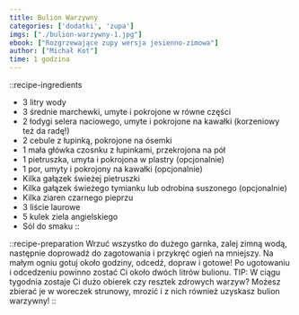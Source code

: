 ```yaml
---
title: Bulion Warzywny
categories: ['dodatki', 'zupa']
imgs: ["./bulion-warzywny-1.jpg"]
ebook: ["Rozgrzewające zupy wersja jesienno-zimowa"]
author: ["Michał Kot"]
time: 1 godzina
---
```


<!-- Do każdej z tych zup przyda Ci się bulion warzywny. Jeśli posiadasz rosół, to również się nada. Co prawda można te zupy zrobić na szybko używając po prostu wody, ale uwierz mi, że bulion warzywny nada Twoim zupom głębi. Co najważniejsze, możesz raz zrobić go w większej ilości i po prostu zamrozić, a następnie tylko wyciągać, gdy najdzie Cię ochota na zupę. Zapomniałbym… takiego bulionu możesz użyć do zrobienia risotto czy ulubionego sosu!

Przepisy w tym e-booku będę opierał na bulionie warzywnym. Jeśli nie masz czasu na przygotowanie go i nie zostało Ci rosołu po niedzieli, to możesz śmiało używać wody, tylko pamiętaj, żeby ciut mocniej doprawić zupę. -->

::recipe-ingredients
- 3 litry wody
- 3 średnie marchewki, umyte i pokrojone w równe części
- 2 łodygi selera naciowego, umyte i pokrojone na kawałki (korzeniowy też da radę!)
- 2 cebule z łupinką, pokrojone na ósemki
- 1 mała główka czosnku z łupinkami, przekrojona na pół
- 1 pietruszka, umyta i pokrojona w plastry (opcjonalnie)
- 1 por, umyty i pokrojony na kawałki (opcjonalnie)
- Kilka gałązek świeżej pietruszki
- Kilka gałązek świeżego tymianku lub odrobina suszonego (opcjonalnie)
- Kilka ziaren czarnego pieprzu
- 3 liście laurowe
- 5 kulek ziela angielskiego
- Sól do smaku
::

::recipe-preparation
Wrzuć wszystko do dużego garnka, zalej zimną wodą, następnie doprowadź do zagotowania i przykręć ogień na mniejszy. Na małym ogniu gotuj około godziny, odcedź, dopraw i gotowe! Po ugotowaniu i odcedzeniu powinno zostać Ci około dwóch litrów bulionu.
TIP: W ciągu tygodnia zostaje Ci dużo obierek czy resztek zdrowych warzyw? Możesz zbierać je w woreczek strunowy, mrozić i z nich również uzyskasz bulion warzywny!
::